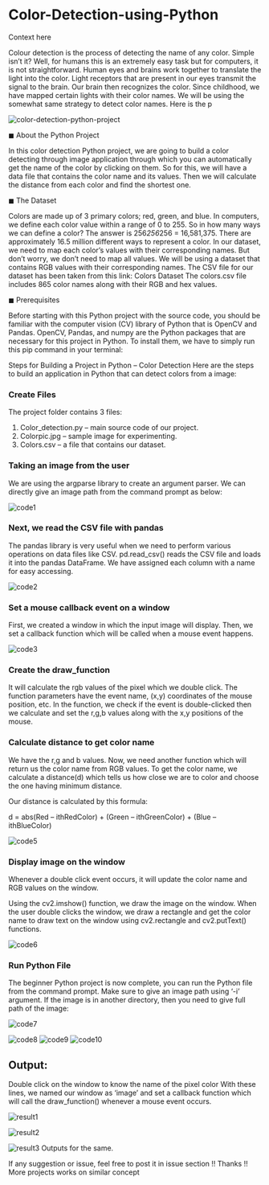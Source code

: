 # Color-Detection-using-Python
Context here



Colour detection is the process of detecting the name of any color. Simple isn’t it? Well, for humans this is an extremely easy task but for computers, it is not straightforward. Human eyes and brains work together to translate the light into the color. Light receptors that are present in our eyes transmit the signal to the brain. Our brain then recognizes the color. Since childhood, we have mapped certain lights with their color names. We will be using the somewhat same strategy to detect color names. Here is the p



![color-detection-python-project](https://user-images.githubusercontent.com/89685890/214575711-54a2355b-af79-4e37-bdb7-dd0900369929.gif)



◼ About the Python Project


In this color detection Python project, we are going to build a color detecting through image application through which you can automatically get the name of the color by clicking on them. So for this, we will have a data file that contains the color name and its values. Then we will calculate the distance from each color and find the shortest one.



◼ The Dataset


Colors are made up of 3 primary colors; red, green, and blue. In computers, we define each color value within a range of 0 to 255. So in how many ways we can define a color? The answer is 256*256*256 = 16,581,375. There are approximately 16.5 million different ways to represent a color. In our dataset, we need to map each color’s values with their corresponding names. But don’t worry, we don’t need to map all values. We will be using a dataset that contains RGB values with their corresponding names. The CSV file for our dataset has been taken from this link: Colors Dataset
The colors.csv file includes 865 color names along with their RGB and hex values.



◼ Prerequisites



Before starting with this Python project with the source code, you should be familiar with the computer vision (CV) library of Python that is OpenCV and Pandas.
OpenCV, Pandas, and numpy are the Python packages that are necessary for this project in Python. To install them, we have to simply run this pip command in your terminal:

Steps for Building a Project in Python – Color Detection
Here are the steps to build an application in Python that can detect colors from a image:


### Create Files 

The project folder contains 3 files:

  1. Color_detection.py – main source code of our  project.
  2. Colorpic.jpg – sample image for experimenting.
  3. Colors.csv – a file that contains our dataset.


### Taking an image from the user


We are using the argparse library to create an argument parser. We can directly give an image path from the command prompt as below:

![code1](https://user-images.githubusercontent.com/89685890/224466670-be09aca0-9182-4f75-b1cd-698fbbc23c49.png)

### Next, we read the CSV file with pandas


The pandas library is very useful when we need to perform various operations on data files like CSV. pd.read_csv() reads the CSV file and loads it into the pandas DataFrame. We have assigned each column with a name for easy accessing.

![code2](https://user-images.githubusercontent.com/89685890/224466690-e4b3d70d-f803-4ee3-9108-c0431fe545aa.png)

### Set a mouse callback event on a window
First, we created a window in which the input image will display. Then, we set a callback function which will be called when a mouse event happens.

![code3](https://user-images.githubusercontent.com/89685890/224466703-8e46e311-90dd-4661-b0ba-a43fec0402e5.png)

### Create the draw_function
It will calculate the rgb values of the pixel which we double click. The function parameters have the event name, (x,y) coordinates of the mouse position, etc. In the function, we check if the event is double-clicked then we calculate and set the r,g,b values along with the x,y positions of the mouse.

### Calculate distance to get color name
We have the r,g and b values. Now, we need another function which will return us the color name from RGB values. To get the color name, we calculate a distance(d) which tells us how close we are to color and choose the one having minimum distance.

Our distance is calculated by this formula:

d = abs(Red – ithRedColor) + (Green – ithGreenColor) + (Blue – ithBlueColor)

![code5](https://user-images.githubusercontent.com/89685890/224466613-9017c760-0738-4b77-8be2-9e7544fde6d5.png)

### Display image on the window
Whenever a double click event occurs, it will update the color name and RGB values on the window.

Using the cv2.imshow() function, we draw the image on the window. When the user double clicks the window, we draw a rectangle and get the color name to draw text on the window using cv2.rectangle and cv2.putText() functions.

![code6](https://user-images.githubusercontent.com/89685890/224466602-ed4cdd8a-b5a9-4b80-a59f-0946eab5c770.png)

### Run Python File
The beginner Python project is now complete, you can run the Python file from the command prompt. Make sure to give an image path using ‘-i’ argument. If the image is in another directory, then you need to give full path of the image:

![code7](https://user-images.githubusercontent.com/89685890/224466555-7aab44a9-684f-4686-86e2-ef36596ebbe2.png)

![code8](https://user-images.githubusercontent.com/89685890/224466579-8672b688-af58-47c5-9fc8-2de435a10213.png)
![code9](https://user-images.githubusercontent.com/89685890/224466585-413af912-e0fa-43dc-944d-b0120caab04e.png)
![code10](https://user-images.githubusercontent.com/89685890/224466589-07101bcf-3c68-40ed-aac1-22ed290b1394.png)


## Output:
Double click on the window to know the name of the pixel color
With these lines, we named our window as ‘image’ and set a callback function which will call the draw_function() whenever a mouse event occurs.

![result1](https://user-images.githubusercontent.com/89685890/224466716-fa35feff-6b38-4fdf-b246-4ad80e6777f6.png)

![result2](https://user-images.githubusercontent.com/89685890/224466721-682160f7-0193-40b9-b097-2cd4539cf6f7.png)

![result3](https://user-images.githubusercontent.com/89685890/224466724-aebd3c5e-7f41-49e7-be02-ea3070185429.png)
Outputs for the same.

If any suggestion or issue, feel free to post it in issue section !!
Thanks !!
More projects works on similar concept
